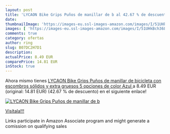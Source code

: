 ```yaml
---
layout: post
title: 'LYCAON Bike Grips Puños de manillar de b al 42.67 % de descuento'
date: 
thumbnailImage: 'https://images-eu.ssl-images-amazon.com/images/I/51UHkBch36L._SL200_.jpg'
images: [ 'https://images-eu.ssl-images-amazon.com/images/I/51UHkBch36L._SL200_.jpg' ]
comments: true
category: ofertas
author: ring
slug: B07DC2H7D1
description:
actualPrice: 8.49 EUR
comparePrice: 14.81 EUR
inStock: true
---
```


Ahora mismo tienes [LYCAON Bike Grips Puños de manillar de bicicleta con escombros sólidos y extra gruesos  5 opciones de color  Azul ](https://www.amazon.es/dp/B07DC2H7D1/?tag=tolees-21) a 8.49 EUR (original: 14.81 EUR) (42.67 %  de descuento) en el siguiente enlace!

[![LYCAON Bike Grips Puños de manillar de b](https://images-eu.ssl-images-amazon.com/images/I/51UHkBch36L._SL200_.jpg)](https://www.amazon.es/dp/B07DC2H7D1/?tag=tolees-21)

[Visítala!!!](https://www.amazon.es/dp/B07DC2H7D1/?tag=tolees-21)

Links participate in Amazon Associate program and might generate a comission on qualifying sales
